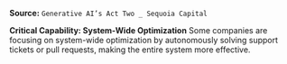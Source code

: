 **Source:** `Generative AI’s Act Two _ Sequoia Capital`

**Critical Capability: System-Wide Optimization**
Some companies are focusing on system-wide optimization by autonomously solving support tickets or pull requests, making the entire system more effective.
